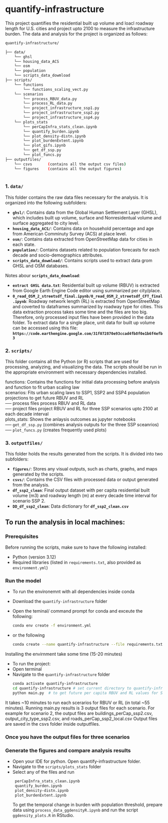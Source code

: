 # quantify-infrastructure
This project quantifies the residential built up volume and loacl roadway length for U.S. cities and project upto 2100 to measure the infrastructure burden.
The data and analysis for the project is organized as follows:

```bash
quantify-infrastructure/

├── data/
    └── ghsl
    └── housing_data_ACS
    └── osm
    └── population
    └── scripts_data_dowmload
├── scripts/
    └── functions
        └── functions_scaling_vect.py
    └── scenarios
        └── process_RBUV_data.py
        └── process_RL_data.py
        └── project_infrastructure_ssp1.py
        └── project_infrastructure_ssp2.py
        └── project_infrastructure_ssp4.py
    └── plots_stats
        └── perCapInfra_stats_clean.ipynb
        └── quantify_burden.ipynb
        └── plot_density-distn.ipynb
        └── plot_burdenExtent.ipynb
        └── plot_gifs.ipynb
        └── get_df_ssp.py
        └── plot_funcs.py 
├── outputfiles/
    └── csvs       (contains all the output csv files)
    └── figures    (contains all the output figures)
   
```

### 1. **`data/`** 
This folder contains the raw data files necessary for the analysis. It is organized into the following subfolders:

- **`ghsl/`**: Contains data from the Global Human Settlement Layer (GHSL), which includes built up volume, surface and Nonresidentual volume and surface aggregated to city level.
- **`housing_data_ACS/`**: Contains data on household percentage and age from American Comminuty Survey (ACS) at place level.
- **`osm/`**: Contains data extracted from OpenStreetMap data for cities in each state.
- **`population/`**: Contains datasets related to population forecasts for each decade and socio-demographics attributes.
- **`scripts_data_dowmload/`**: Contains scripts used to extract data grom GHSL and OSM databases.

Notes abour **`scripts_data_dowmload`**:
- **`extract GHSL data.txt`**: Residential built up volume (RBUV) is extracted from Google Earth Engine Code editor using summarized per city/place.
- **`0_read_OSM_2_streetsdf_final.ipynb/0_read_OSM_2_streetsdf_CFT_final.ipynb`**: Roadway network length (RL) is extracted from OpenStreetMap and coverted to dataframes summarized by roadway type for cities.
This data extraction process takes some time and the files are too big. Therefore, only processed input files have been provided in the data folder.
To extract data for a single place,
unit data for built up volume can be accessed using this file: **`https://code.earthengine.google.com/31f072870e93ccad4fb8f0e1b6f4efb3`**

### 2. **`scripts/`**
This folder contains all the Python (or R) scripts that are used for processing, analyzing, and visualizing the data. The scripts should be run in the appropriate environment with necessary dependencies installed.

functions: Contains the functions for initial data processing before analysis and function to fit urban scaling law     \
scenarios: Fits urban scaling laws to SSP1, SSP2 and SSP4 population projections to get future RBUV and RL              \
         ── process files process RBUV and RL data                                                                      \
         ── project files project RBUV and RL for three SSP scenarios upto 2100 at each decade interval                 \
plots_stats: Shows the anlaysis outcomes as jupyter notebooks                                                           \
         ── `get_df_ssp.py` (combines analysis outputs for the three SSP sceanrios)                                     \
         ── `plot_funcs.py` (creates frequently used plots)                                                               

### 3. **`outputfiles/`**
This folder holds the results generated from the scripts. It is divided into two subfolders:

- **`figures/`**: Stores any visual outputs, such as charts, graphs, and maps generated by the scripts.
- **`csvs/`**: Contains the CSV files with processed data or output generated from the analysis.
- **`df_ssp2_clean`**: Final output dataset with per capita residential built volume (m3) and roadway length (m) at every decade time interval for scenario SSP 2.
- **`DD_df_ssp2_clean`**: Data dictionary for **`df_ssp2_clean.csv`**
  

## To run the analysis in local machines:

### Prerequisites
Before running the scripts, make sure to have the following installed:
- Python (version 3.12)
- Required libraries (listed in `requirements.txt`, also provided as `environment.yml`)

### Run the model
- To run the environemnt with all dependencies inside conda
- Download the `quantify-infrastructure` folder
- Open the teminal/ command prompt for conda and exceute the following:
    ```bash
    conda env create -f environment.yml 
     ```
- or the following 

    ```bash
    conda create --name quantify-infrastructure --file requirements.txt # conda create --name <env> --file <this file>
     ```
Installing the envirnment take some time (15-20 minutes)

- To run the project:
- Open terminal
- Navigate to the `quantify-infrastructure` folder
   ```bash
   conda activate quantify-infrastructure
   cd quantify-infrastructure # set current directory to quantify-infrastructure
   python main.py  # to get future per capita RBUV and RL values for SSP1, SSP2 and SSP4 scenarios
   ```
It takes ~10 minutes to run each scerarios for RBUV or RL (in total ~55 minutes).
Running main.py results is 3 output files for each scenario. For example for scenario 2, the output files are 
buildings_perCap_ssp2.csv, 
output_city_type_ssp2.csv, and 
roads_perCap_ssp2_local.csv
Output files are saved in the csvs folder inside outputfiles. 

### Once you have the output files for three scenarios 
### Generate the figures and compare analysis results
- Open your IDE for python. Open quantify-infrastructure folder.
- Navigate to the `scripts/plots_stats` folder
- Select any of the files and run
  ```bash
   perCapInfra_stats_clean.ipynb
   quantify_burden.ipynb
   plot_density-distn.ipynb
   plot_burdenExtent.ipynb
   ```
   To get the temporal change in burden with population threshold, prepare data using `process_data_ggdensityR.ipynb` and run the script `ggdensity_plots.R` in RStudio.
